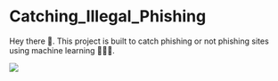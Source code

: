 # Catching_Illegal_Phishing
Hey there 👋. This project is built to catch phishing or not phishing sites using machine learning 👨‍💻🤖.

<img src="https://blogs.quickheal.com/wp-content/uploads/2018/06/types_of_phishing_attacks.jpg">